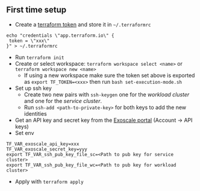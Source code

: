 ## First time setup


* Create a [terraform token](https://app.terraform.io/app/settings/tokens) and store it in `~/.terraformrc`

```
echo "credentials \"app.terraform.io\" {
 token = \"xxx\"
}" > ~/.terraformrc
```

* Run `terraform init`
* Create or select workspace: `terraform workspace select <name>` or `terraform workspace new <name>`
    * If using a new workspace make sure the token set above is exported as `export TF_TOKEN=<xxx>`
      then run `bash set-execution-mode.sh`
* Set up ssh key
    * Create two new pairs with `ssh-keygen` one for the _workload cluster_ and one for the _service cluster_.
    * Run `ssh-add <path-to-private-key>` for both keys to add the new identities
* Get an API key and secret key from the [Exoscale portal](https://portal.exoscale.com) (Account -> API keys)
* Set env

```
TF_VAR_exoscale_api_key=xxx
TF_VAR_exoscale_secret_key=yyy
export TF_VAR_ssh_pub_key_file_sc=<Path to pub key for service cluster>
export TF_VAR_ssh_pub_key_file_wc=<Path to pub key for workload cluster>
```

* Apply with `terraform apply`
